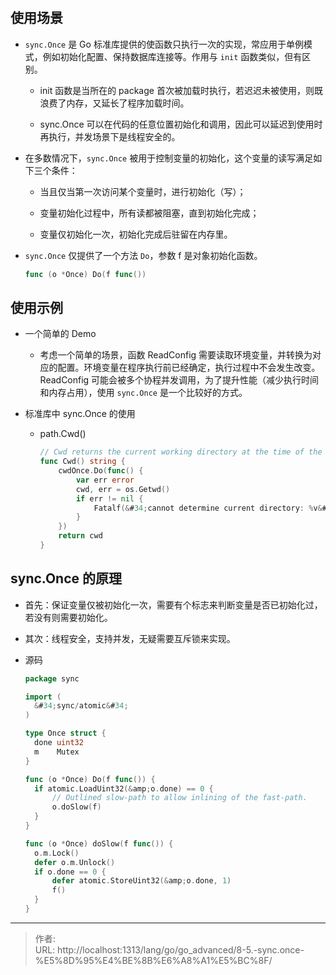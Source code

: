 # 

## 使用场景

- `sync.Once` 是 Go 标准库提供的使函数只执行一次的实现，常应用于单例模式，例如初始化配置、保持数据库连接等。作用与 `init` 函数类似，但有区别。

  - init 函数是当所在的 package 首次被加载时执行，若迟迟未被使用，则既浪费了内存，又延长了程序加载时间。

  - sync.Once 可以在代码的任意位置初始化和调用，因此可以延迟到使用时再执行，并发场景下是线程安全的。

- 在多数情况下，`sync.Once` 被用于控制变量的初始化，这个变量的读写满足如下三个条件：

  - 当且仅当第一次访问某个变量时，进行初始化（写）；

  - 变量初始化过程中，所有读都被阻塞，直到初始化完成；

  - 变量仅初始化一次，初始化完成后驻留在内存里。

- `sync.Once` 仅提供了一个方法 `Do`，参数 f 是对象初始化函数。

  ```go
  func (o *Once) Do(f func())
  ```

## 使用示例

- 一个简单的 Demo
  - 考虑一个简单的场景，函数 ReadConfig 需要读取环境变量，并转换为对应的配置。环境变量在程序执行前已经确定，执行过程中不会发生改变。ReadConfig 可能会被多个协程并发调用，为了提升性能（减少执行时间和内存占用），使用 `sync.Once` 是一个比较好的方式。

- 标准库中 sync.Once 的使用

  - path.Cwd()

    ```go
    // Cwd returns the current working directory at the time of the first call.
    func Cwd() string {
    	cwdOnce.Do(func() {
    		var err error
    		cwd, err = os.Getwd()
    		if err != nil {
    			Fatalf(&#34;cannot determine current directory: %v&#34;, err)
    		}
    	})
    	return cwd
    }
    ```

## sync.Once 的原理

- 首先：保证变量仅被初始化一次，需要有个标志来判断变量是否已初始化过，若没有则需要初始化。

- 其次：线程安全，支持并发，无疑需要互斥锁来实现。

- 源码

  ```go
  package sync
  
  import (
  	&#34;sync/atomic&#34;
  )
  
  type Once struct {
  	done uint32
  	m    Mutex
  }
  
  func (o *Once) Do(f func()) {
  	if atomic.LoadUint32(&amp;o.done) == 0 {
  		// Outlined slow-path to allow inlining of the fast-path.
  		o.doSlow(f)
  	}
  }
  
  func (o *Once) doSlow(f func()) {
  	o.m.Lock()
  	defer o.m.Unlock()
  	if o.done == 0 {
  		defer atomic.StoreUint32(&amp;o.done, 1)
  		f()
  	}
  }
  
  ```

  

---

> 作者:   
> URL: http://localhost:1313/lang/go/go_advanced/8-5.-sync.once-%E5%8D%95%E4%BE%8B%E6%A8%A1%E5%BC%8F/  

